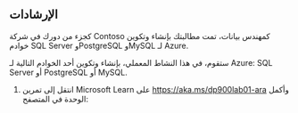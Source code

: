 ﻿---
lab:
    title: 'تتاللفة 1: وفير خدمات قاعدة بيانات Azure الارتباطية'
    module: 'الوحدة الثانية: استكشاف البيانات الارتباطية في Azure'
---

## الإرشادات
كجزء من دورك في شركة Contoso كمهندس بيانات، تمت مطالبتك بإنشاء وتكوين خوادم SQL Server وPostgreSQL وMySQL لـ Azure.

ستقوم، في هذا النشاط المعملي، بإنشاء وتكوين أحد الخوادم التالية لـ Azure: SQL Server أو PostgreSQL أو MySQL.

1.	انتقل إلى تمرين Microsoft Learn على https://aka.ms/dp900lab01-ara وأكمل الوحدة في المتصفح: 
